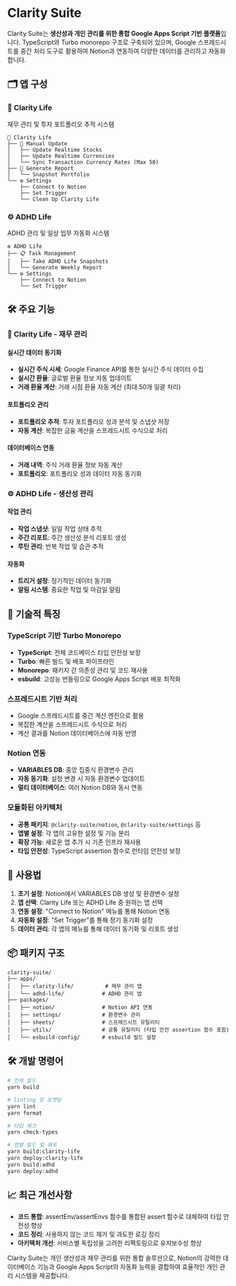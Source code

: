 # Clarity Suite

Clarity Suite는 **생산성과 개인 관리를 위한 통합 Google Apps Script 기반 플랫폼**입니다. TypeScript와 Turbo monorepo 구조로 구축되어 있으며, Google 스프레드시트를 중간 처리 도구로 활용하여 Notion과 연동하여 다양한 데이터를 관리하고 자동화합니다.

## 🗂️ 앱 구성

### 💎 Clarity Life
재무 관리 및 투자 포트폴리오 추적 시스템

```
💎 Clarity Life
├── 🔄 Manual Update
│   ├── Update Realtime Stocks
│   ├── Update Realtime Currencies
│   └── Sync Transaction Currency Rates (Max 50)
├── 📜 Generate Report
│   └── Snapshot Portfolio
└── ⚙️ Settings
    ├── Connect to Notion
    ├── Set Trigger
    └── Clean Up Clarity Life
```

### ⚙️ ADHD Life
ADHD 관리 및 일상 업무 자동화 시스템

```
⚙️ ADHD Life
├── 📋 Task Management
│   ├── Take ADHD Life Snapshots
│   └── Generate Weekly Report
└── ⚙️ Settings
    ├── Connect to Notion
    └── Set Trigger
```

## 🛠️ 주요 기능

### 💎 Clarity Life - 재무 관리

#### 실시간 데이터 동기화
- **실시간 주식 시세**: Google Finance API를 통한 실시간 주식 데이터 수집
- **실시간 환율**: 글로벌 환율 정보 자동 업데이트
- **거래 환율 계산**: 거래 시점 환율 자동 계산 (최대 50개 일괄 처리)

#### 포트폴리오 관리
- **포트폴리오 추적**: 투자 포트폴리오 성과 분석 및 스냅샷 저장
- **자동 계산**: 복잡한 금융 계산을 스프레드시트 수식으로 처리

#### 데이터베이스 연동
- **거래 내역**: 주식 거래 환율 정보 자동 계산
- **포트폴리오**: 포트폴리오 성과 데이터 자동 동기화

### ⚙️ ADHD Life - 생산성 관리

#### 작업 관리
- **작업 스냅샷**: 일일 작업 상태 추적
- **주간 리포트**: 주간 생산성 분석 리포트 생성
- **루틴 관리**: 반복 작업 및 습관 추적

#### 자동화
- **트리거 설정**: 정기적인 데이터 동기화
- **알림 시스템**: 중요한 작업 및 마감일 알림

## 🔧 기술적 특징

### TypeScript 기반 Turbo Monorepo
- **TypeScript**: 전체 코드베이스 타입 안전성 보장
- **Turbo**: 빠른 빌드 및 배포 파이프라인
- **Monorepo**: 패키지 간 의존성 관리 및 코드 재사용
- **esbuild**: 고성능 번들링으로 Google Apps Script 배포 최적화

### 스프레드시트 기반 처리
- Google 스프레드시트를 중간 계산 엔진으로 활용
- 복잡한 계산을 스프레드시트 수식으로 처리
- 계산 결과를 Notion 데이터베이스에 자동 반영

### Notion 연동
- **VARIABLES DB**: 중앙 집중식 환경변수 관리
- **자동 동기화**: 설정 변경 시 자동 환경변수 업데이트
- **멀티 데이터베이스**: 여러 Notion DB와 동시 연동

### 모듈화된 아키텍처
- **공통 패키지**: `@clarity-suite/notion`, `@clarity-suite/settings` 등
- **앱별 설정**: 각 앱의 고유한 설정 및 기능 분리
- **확장 가능**: 새로운 앱 추가 시 기존 인프라 재사용
- **타입 안전성**: TypeScript assertion 함수로 런타임 안전성 보장

## 🚀 사용법

1. **초기 설정**: Notion에서 VARIABLES DB 생성 및 환경변수 설정
2. **앱 선택**: Clarity Life 또는 ADHD Life 중 원하는 앱 선택
3. **연동 설정**: "Connect to Notion" 메뉴를 통해 Notion 연동
4. **자동화 설정**: "Set Trigger"를 통해 정기 동기화 설정
5. **데이터 관리**: 각 앱의 메뉴를 통해 데이터 동기화 및 리포트 생성

## 📦 패키지 구조

```
clarity-suite/
├── apps/
│   ├── clarity-life/          # 재무 관리 앱
│   └── adhd-life/            # ADHD 관리 앱
├── packages/
│   ├── notion/               # Notion API 연동
│   ├── settings/             # 환경변수 관리
│   ├── sheets/               # 스프레드시트 유틸리티
│   ├── utils/                # 공통 유틸리티 (타입 안전 assertion 함수 포함)
│   └── esbuild-config/       # esbuild 빌드 설정
```

## 🛠️ 개발 명령어

```bash
# 전체 빌드
yarn build

# linting 및 포맷팅
yarn lint
yarn format

# 타입 체크
yarn check-types

# 앱별 빌드 및 배포
yarn build:clarity-life
yarn deploy:clarity-life
yarn build:adhd
yarn deploy:adhd
```

## 📈 최근 개선사항

- **코드 통합**: assertEnv/assertEnvs 함수를 통합된 assert 함수로 대체하여 타입 안전성 향상
- **코드 정리**: 사용하지 않는 코드 제거 및 과도한 로깅 정리
- **아키텍처 개선**: 서비스별 독립성을 고려한 리팩토링으로 유지보수성 향상

Clarity Suite는 개인 생산성과 재무 관리를 위한 통합 솔루션으로, Notion의 강력한 데이터베이스 기능과 Google Apps Script의 자동화 능력을 결합하여 효율적인 개인 관리 시스템을 제공합니다.

